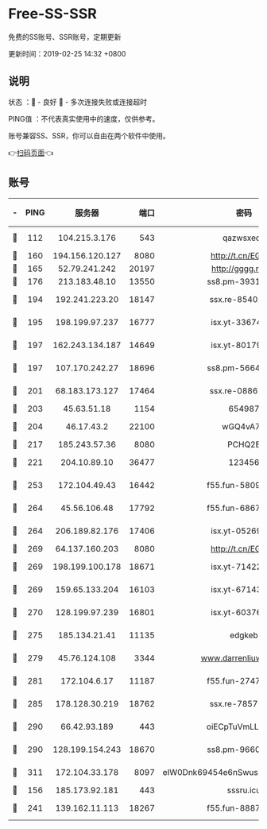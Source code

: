 # Free-SS-SSR

免费的SS账号、SSR账号，定期更新

更新时间：2019-02-25 14:32 +0800

## 说明

状态     ：🙂 - 良好 🙁 - 多次连接失败或连接超时

PING值   ：不代表真实使用中的速度，仅供参考。

账号兼容SS、SSR，你可以自由在两个软件中使用。

👉[扫码页面](https://liesauer.github.io/free-ss-ssr.github.io/)👈

## 账号

|-|PING|服务器|端口|密码|加密方式|区域|
|:----:|:----:|:-----:|-----:|:----:|:----:|:----:|
|🙂|112|104.215.3.176|543|qazwsxedc|aes-256-gcm|JP|
|🙂|160|194.156.120.127|8080|http://t.cn/EGJIyrl|rc4-md5|RU|
|🙂|165|52.79.241.242|20197|http://gggg.rocks|chacha20|KR|
|🙂|176|213.183.48.10|13550|ss8.pm-39311595|rc4-md5|RU|
|🙂|194|192.241.223.20|18147|ssx.re-85401469|aes-256-cfb|US|
|🙂|195|198.199.97.237|16777|isx.yt-33674118|aes-256-cfb|US|
|🙂|197|162.243.134.187|14649|isx.yt-80179113|aes-256-cfb|US|
|🙂|197|107.170.242.27|18696|ss8.pm-56642148|aes-256-cfb|US|
|🙂|201|68.183.173.127|17464|ssx.re-08861248|aes-256-cfb|US|
|🙂|203|45.63.51.18|1154|654987|chacha20|US|
|🙂|204|46.17.43.2|22100|wGQ4vA7D|aes-256-gcm|RU|
|🙂|217|185.243.57.36|8080|PCHQ2E|rc4-md5|US|
|🙂|221|204.10.89.10|36477|123456|aes-256-cfb|US|
|🙂|253|172.104.49.43|16442|f55.fun-58099071|aes-256-cfb|SG|
|🙂|264|45.56.106.48|17792|f55.fun-68673895|aes-256-cfb|US|
|🙂|264|206.189.82.176|17406|isx.yt-05269215|aes-256-cfb|SG|
|🙂|269|64.137.160.203|8080|http://t.cn/EGJIyrl|rc4-md5|CA|
|🙂|269|198.199.100.178|18671|isx.yt-71422331|aes-256-cfb|US|
|🙂|269|159.65.133.204|16103|isx.yt-67143205|aes-256-cfb|SG|
|🙂|270|128.199.97.239|16801|isx.yt-60376368|aes-256-cfb|SG|
|🙂|275|185.134.21.41|11135|edgkeb|aes-256-cfb|GB|
|🙂|279|45.76.124.108|3344|www.darrenliuwei.com|aes-256-cfb|AU|
|🙂|281|172.104.6.17|11187|f55.fun-27472862|aes-256-cfb|US|
|🙂|285|178.128.30.219|18762|ssx.re-78571634|aes-256-cfb|SG|
|🙂|290|66.42.93.189|443|oiECpTuVmLLxk4Ts|aes-256-cfb|US|
|🙂|290|128.199.154.243|18670|ss8.pm-96603281|aes-256-cfb|SG|
|🙂|311|172.104.33.178|8097|eIW0Dnk69454e6nSwuspv9DmS201tQ0D|aes-256-cfb|SG|
|🙂|156|185.173.92.181|443|sssru.icu|rc4-md5|RU|
|🙂|241|139.162.11.113|18267|f55.fun-88872573|aes-256-cfb|SG|
